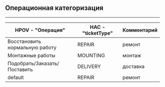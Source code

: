 ## Операционная категоризация
----
HPOV - "Операция" | НАС -"ticketType"| Комментарий
--|--|--
Восстановить нормальную работу | REPAIR | ремонт
Монтажные работы | MOUNTING | монтаж
Подобрать/Заказать/Поставить | DELIVERY | доставка
default | REPAIR | ремонт
